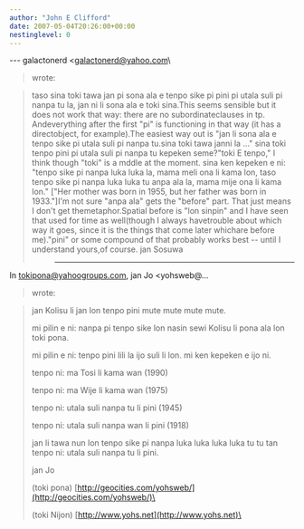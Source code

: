 ```yaml
---
author: "John E Clifford"
date: 2007-05-04T20:26:00+00:00
nestinglevel: 0
---
```

\---
 galactonerd <[galactonerd@yahoo.com](mailto://galactonerd@yahoo.com)\
> wrote:

> taso sina toki tawa jan pi sona ala e tenpo sike pi pini pi utala suli
> pi nanpa tu la, jan ni li sona ala e toki sina.This seems sensible but it does not work that way: there are no subordinateclauses in tp. Andeverything after the first "pi" is functioning in that way (it has a directobject, for example).The easiest way out is "jan li sona ala e tenpo sike pi utala suli pi nanpa tu.sina toki tawa janni la ..."
> sina toki tenpo pini pi utala suli pi nanpa tu kepeken seme?"toki E tenpo," I think though "toki" is a mddle at the moment.
> sina ken kepeken e ni: "tenpo sike pi nanpa luka luka la, mama meli
> ona li kama lon, taso tenpo sike pi nanpa luka luka tu anpa ala la,
> mama mije ona li kama lon." \["Her mother was born in 1955, but her
> father was born in 1933."\]I'm not sure "anpa ala" gets the "before" part. That just means I don't get themetaphor.Spatial before is "lon sinpin" and I have seen that used for time as well(though I always havetrouble about which way it goes, since it is the things that come later whichare before me)."pini" or some compound of that probably works best --
 until I understand yours,of course.
> jan Sosuwa
>> ---
 In [tokipona@yahoogroups.com](mailto://tokipona@yahoogroups.com), jan Jo <yohsweb@...
> wrote:

> 
>> 
> jan Kolisu li jan lon tenpo pini mute mute mute mute.
> 
> mi pilin e ni: nanpa pi tenpo sike lon nasin sewi Kolisu li pona ala
> lon toki pona.
> 
>> 
> mi pilin e ni: tenpo pini lili la ijo suli li lon. mi ken kepeken e
> ijo ni.
> 
>> 
> tenpo ni: ma Tosi li kama wan (1990)
> 
> tenpo ni: ma Wije li kama wan (1975)
> 
> tenpo ni: utala suli nanpa tu li pini (1945)
> 
> tenpo ni: utala suli nanpa wan li pini (1918)
> 
>> 
> jan li tawa nun lon tenpo sike pi nanpa luka luka luka luka tu tu
> tan tenpo ni: utala suli nanpa tu li pini.
> 
>> 
>> 
> jan Jo
> 
>> 
> (toki pona) [http://geocities.com/yohsweb/](http://geocities.com/yohsweb/)\
> 
> (toki Nijon) [http://www.yohs.net](http://www.yohs.net)\
> 
>>>>